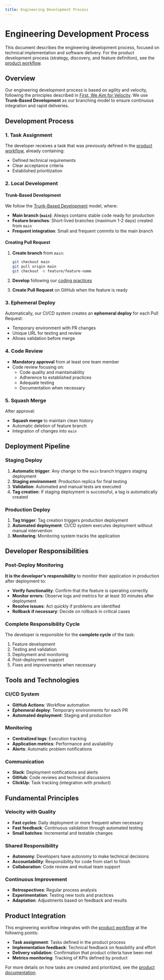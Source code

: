 ```yaml
---
title: Engineering Development Process
---
```


# Engineering Development Process

This document describes the engineering development process, focused on technical implementation and software delivery. For the product development process (strategy, discovery, and feature definition), see the [product workflow](/docs/product/workflow).

## Overview

Our engineering development process is based on agility and velocity, following the principles described in [First, We Aim for Velocity](/blog/2024/12/17/first-we-aim-for-velocity-driving-fast-and-adaptive-product-development). We use **Trunk-Based Development** as our branching model to ensure continuous integration and rapid deliveries.

<!-- truncate -->

## Development Process

### 1. Task Assignment

The developer receives a task that was previously defined in the [product workflow](/docs/product/workflow), already containing:

- Defined technical requirements
- Clear acceptance criteria
- Established prioritization

### 2. Local Development

#### Trunk-Based Development

We follow the [Trunk-Based Development](https://trunkbaseddevelopment.com/) model, where:

- **Main branch (`main`)**: Always contains stable code ready for production
- **Feature branches**: Short-lived branches (maximum 1-2 days) created from `main`
- **Frequent integration**: Small and frequent commits to the main branch

#### Creating Pull Request

1. **Create branch** from `main`:

   ```bash
   git checkout main
   git pull origin main
   git checkout -b feature/feature-name
   ```

2. **Develop** following our [coding practices](/docs/engineering/guidelines)

3. **Create Pull Request** on GitHub when the feature is ready

### 3. Ephemeral Deploy

Automatically, our CI/CD system creates an **ephemeral deploy** for each Pull Request:

- Temporary environment with PR changes
- Unique URL for testing and review
- Allows validation before merge

### 4. Code Review

- **Mandatory approval** from at least one team member
- Code review focusing on:
  - Code quality and maintainability
  - Adherence to established practices
  - Adequate testing
  - Documentation when necessary

### 5. Squash Merge

After approval:

- **Squash merge** to maintain clean history
- Automatic deletion of feature branch
- Integration of changes into `main`

## Deployment Pipeline

### Staging Deploy

1. **Automatic trigger**: Any change to the `main` branch triggers staging deployment
2. **Staging environment**: Production replica for final testing
3. **Validation**: Automated and manual tests are executed
4. **Tag creation**: If staging deployment is successful, a tag is automatically created

### Production Deploy

1. **Tag trigger**: Tag creation triggers production deployment
2. **Automated deployment**: CI/CD system executes deployment without manual intervention
3. **Monitoring**: Monitoring system tracks the application

## Developer Responsibilities

### Post-Deploy Monitoring

**It is the developer's responsibility** to monitor their application in production after deployment to:

- **Verify functionality**: Confirm that the feature is operating correctly
- **Monitor errors**: Observe logs and metrics for at least 30 minutes after deployment
- **Resolve issues**: Act quickly if problems are identified
- **Rollback if necessary**: Decide on rollback in critical cases

### Complete Responsibility Cycle

The developer is responsible for the **complete cycle** of the task:

1. Feature development
2. Testing and validation
3. Deployment and monitoring
4. Post-deployment support
5. Fixes and improvements when necessary

## Tools and Technologies

### CI/CD System

- **GitHub Actions**: Workflow automation
- **Ephemeral deploy**: Temporary environments for each PR
- **Automated deployment**: Staging and production

### Monitoring

- **Centralized logs**: Execution tracking
- **Application metrics**: Performance and availability
- **Alerts**: Automatic problem notifications

### Communication

- **Slack**: Deployment notifications and alerts
- **GitHub**: Code reviews and technical discussions
- **ClickUp**: Task tracking (integration with product)

## Fundamental Principles

### Velocity with Quality

- **Fast cycles**: Daily deployment or more frequent when necessary
- **Fast feedback**: Continuous validation through automated testing
- **Small batches**: Incremental and testable changes

### Shared Responsibility

- **Autonomy**: Developers have autonomy to make technical decisions
- **Accountability**: Responsibility for code from start to finish
- **Collaboration**: Code review and mutual team support

### Continuous Improvement

- **Retrospectives**: Regular process analysis
- **Experimentation**: Testing new tools and practices
- **Adaptation**: Adjustments based on feedback and results

## Product Integration

This engineering workflow integrates with the [product workflow](/docs/product/workflow) at the following points:

- **Task assignment**: Tasks defined in the product process
- **Implementation feedback**: Technical feedback on feasibility and effort
- **Delivery validation**: Confirmation that product criteria have been met
- **Metrics monitoring**: Tracking of KPIs defined by product

For more details on how tasks are created and prioritized, see the [product documentation](/docs/product/workflow).
